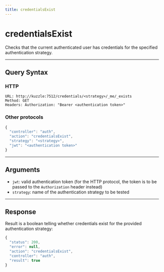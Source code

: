```yaml
---
title: credentialsExist
---
```


# credentialsExist

<SinceBadge version="1.0.0" />

Checks that the current authenticated user has credentials for the specified authentication strategy.

---

## Query Syntax

### HTTP

```http
URL: http://kuzzle:7512/credentials/<strategy>/_me/_exists
Method: GET
Headers: Authorization: "Bearer <authentication token>"
```

### Other protocols

```js
{
  "controller": "auth",
  "action": "credentialsExist",
  "strategy": "<strategy>",
  "jwt": "<authentication token>"
}
```

---

## Arguments

- `jwt`: valid authentication token (for the HTTP protocol, the token is to be passed to the `Authorization` header instead)
- `strategy`: name of the authentication strategy to be tested

---

## Response

Result is a boolean telling whether credentials exist for the provided authentication strategy:

```js
{
  "status": 200,
  "error": null,
  "action": "credentialsExist",
  "controller": "auth",
  "result": true
}
```
